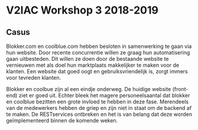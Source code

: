 # V2IAC Workshop 3 2018-2019
## Casus
Blokker.com en coolblue.com hebben besloten in samenwerking te gaan via hun website. Door recente concurrentie willen ze graag hun automatisering gaan uitbesteden. Dit willen ze doen door de bestaande website te vernieuwen met als doel hun marktplaats makkelijker te maken voor de klanten. Een website dat goed oogt en gebruiksvriendelijk is, zorgt immers voor tevreden klanten. 

Blokker en coolbue zijn al een eindje onderweg. De huidige website (front-end) ziet er goed uit. Echter bleek het magere personeelsaantal dat blokker en coolblue bezitten een grote invloed te hebben in deze fase. Merendeels van de medewerkers hebben de griep en zijn niet in staat om de backend af te maken. De RESTservices ontbreken en het is van belang dat deze worden geïmplementeerd binnen de komende weken.
